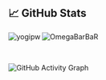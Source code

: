 ## &#x1f4c8; GitHub Stats

<p align="left"><img align="left" src="https://github-readme-stats.vercel.app/api/top-langs?username=omegabarbar&show_icons=true&locale=en&layout=compact&theme=radical" alt="yogipw" /></p>

 
 <p><img align="center" src="https://github-readme-streak-stats.herokuapp.com/?user=omegabarbar&theme=radical" alt="OmegaBarBaR" /></p>
 
 <br />
 
![GitHub Activity Graph](https://activity-graph.herokuapp.com/graph?username=omegabarbar&bg_color=000000&color=4fff67&line=4fff67&point=ffffff&area=true&hide_border=true)  
